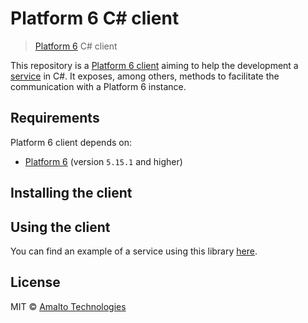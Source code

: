 # Platform 6 C# client

> [Platform 6](https://documentation.amalto.com/b2box/master/) C# client

This repository is a [Platform 6 client](https://documentation.amalto.com/b2box/master/developer-guide/platform6-clients/) aiming to help the development a [service](https://documentation.amalto.com/b2box/master/developer-guide/getting-started/) in C#.
It exposes, among others, methods to facilitate the communication with a Platform 6 instance.

## Requirements

Platform 6 client depends on:
- [Platform 6](https://documentation.amalto.com/b2box/master/user-guide/getting-started/) (version `5.15.1` and higher)

## Installing the client

## Using the client

You can find an example of a service using this library [here](https://github.com/amalto/platform6-service-csharp).

## License

MIT © [Amalto Technologies](https://www.amalto.com/)